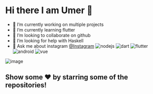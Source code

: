 # Hi there I am Umer 👋

- 🔭 I’m currently working on multiple projects
- 🌱 I’m currently learning flutter
- 👯 I’m looking to collaborate on github
- 🤔 I’m looking for help with Haskell
- 💬 Ask me about instagram [@Instagram](https://www.instagram.com/im_umerg/)
![nodejs](https://user-images.githubusercontent.com/84404257/128183256-6df6356c-c8ea-423d-b915-89d9671224a5.png)
![dart](https://user-images.githubusercontent.com/84404257/128183264-645647ac-3d9e-485e-bc5d-ff3a1ca40e86.png)
![flutter](https://user-images.githubusercontent.com/84404257/128183267-d817f58c-251c-4c5c-87ae-0381628f7468.png)
![android](https://user-images.githubusercontent.com/84404257/128183272-deb756ec-31c4-4c1f-b7ff-ae268f3edf45.png)
![vue](https://user-images.githubusercontent.com/84404257/128183274-4e314ca5-6c01-4a79-99d8-33376c009914.png)

![image](https://user-images.githubusercontent.com/84404257/128182397-aaeb721b-4cd2-4266-a8c5-cac2433a06aa.png)


##      Show some ❤️ by starring some of the repositories!
